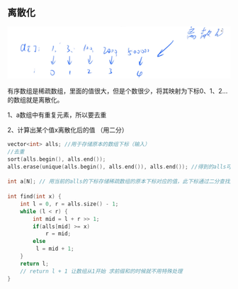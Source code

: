 ## 离散化

![image-20220701200950906](typora文档图片/image-20220701200950906.png)

有序数组是稀疏数组，里面的值很大，但是个数很少，将其映射为下标0、1、2...的数组就是离散化。

1、a数组中有重复元素，所以要去重

2、计算出某个值x离散化后的值 （用二分）

```c++
vector<int> alls; //用于存储原本的数组下标（输入）
//去重
sort(alls.begin(), alls.end());
alls.erase(unique(alls.begin(), alls.end()), alls.end()); //得到的alls可以映射到原本的数组下标5

int a[N]; // 用当前的alls的下标存储稀疏数组的原本下标对应的值，此下标通过二分查找完成

int find(int x) {
    int l = 0, r = alls.size() - 1;
    while (l < r) {
        int mid = l + r >> 1;
        if(alls[mid] >= x)
            r = mid;
        else
         l = mid + 1;
    }
    return l;
    // return l + 1 让数组从1开始 求前缀和的时候就不用特殊处理
}
```


